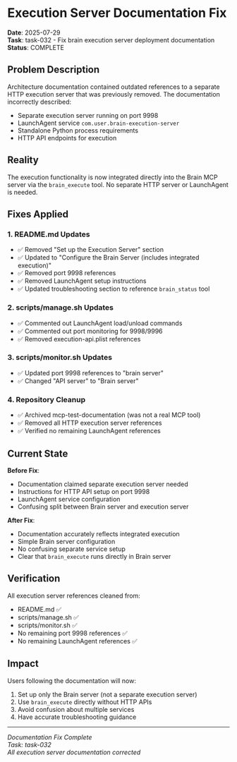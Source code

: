# Execution Server Documentation Fix

**Date**: 2025-07-29  
**Task**: task-032 - Fix brain execution server deployment documentation  
**Status**: COMPLETE

## Problem Description

Architecture documentation contained outdated references to a separate HTTP execution server that was previously removed. The documentation incorrectly described:

- Separate execution server running on port 9998
- LaunchAgent service `com.user.brain-execution-server`
- Standalone Python process requirements
- HTTP API endpoints for execution

## Reality

The execution functionality is now integrated directly into the Brain MCP server via the `brain_execute` tool. No separate HTTP server or LaunchAgent is needed.

## Fixes Applied

### 1. README.md Updates
- ✅ Removed "Set up the Execution Server" section
- ✅ Updated to "Configure the Brain Server (includes integrated execution)"
- ✅ Removed port 9998 references
- ✅ Removed LaunchAgent setup instructions
- ✅ Updated troubleshooting section to reference `brain_status` tool

### 2. scripts/manage.sh Updates  
- ✅ Commented out LaunchAgent load/unload commands
- ✅ Commented out port monitoring for 9998/9996
- ✅ Removed execution-api.plist references

### 3. scripts/monitor.sh Updates
- ✅ Updated port 9998 references to "brain server"
- ✅ Changed "API server" to "Brain server"

### 4. Repository Cleanup
- ✅ Archived mcp-test-documentation (was not a real MCP tool)
- ✅ Removed all HTTP execution server references
- ✅ Verified no remaining LaunchAgent references

## Current State

**Before Fix**:
- Documentation claimed separate execution server needed
- Instructions for HTTP API setup on port 9998
- LaunchAgent service configuration
- Confusing split between Brain server and execution server

**After Fix**:
- Documentation accurately reflects integrated execution
- Simple Brain server configuration
- No confusing separate service setup
- Clear that `brain_execute` runs directly in Brain server

## Verification

All execution server references cleaned from:
- README.md ✅
- scripts/manage.sh ✅  
- scripts/monitor.sh ✅
- No remaining port 9998 references ✅
- No remaining LaunchAgent references ✅

## Impact

Users following the documentation will now:
1. Set up only the Brain server (not a separate execution server)
2. Use `brain_execute` directly without HTTP APIs
3. Avoid confusion about multiple services
4. Have accurate troubleshooting guidance

---
*Documentation Fix Complete*  
*Task: task-032*  
*All execution server documentation corrected*
